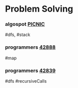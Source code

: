 # Problem Solving
### algospot [PICNIC](https://algospot.com/judge/problem/read/PICNIC)
\#dfs, \#stack


### programmers [42888](https://programmers.co.kr/learn/courses/30/lessons/42888#)
\#map

### programmers [42839](https://programmers.co.kr/learn/courses/30/lessons/42888#)
\#dfs \#recursiveCalls
